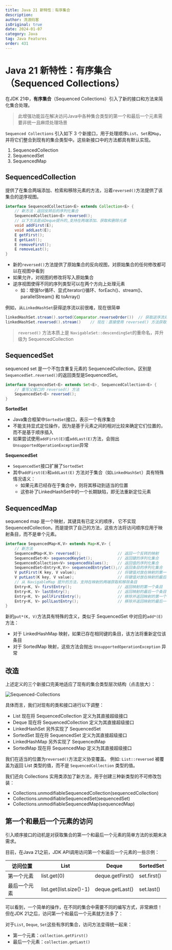 ```yaml
---
title: Java 21 新特性：有序集合
description:
author: 流浪码客
isOriginal: true
date: 2024-01-07
category: Java
tag: Java Features
order: 431
---
```


# Java 21 新特性：有序集合（Sequenced Collections）

在JDK 21中，**有序集合**（Sequenced Collections）引入了新的接口和方法来简化集合处理。

> 此增强功能旨在解决访问Java中各种集合类型的第一个和最后一个元素需要非统一且麻烦处理场景

`Sequenced Collections` 引入如下 3 个新接口，用于处理顺序`List`、`Set`和`Map`，
并将它们整合到现有的集合类型中。这些新接口中的方法都具有默认实现。

1. SequencedCollection
2. SequencedSet
3. SequencedMap

## SequencedCollection

提供了在集合两端添加、检索和移除元素的方法，沿着`reversed()`方法提供了该集合的逆序视图。

```java
interface SequencedCollection<E> extends Collection<E> {
    // 新方法：返回反转后的序列化集合
    SequencedCollection<E> reversed();
    // 以下方法是从Deque提升的,支持在两端添加、获取和删除元素
    void addFirst(E);
    void addLast(E);
    E getFirst();
    E getLast();
    E removeFirst();
    E removeLast();
}
```

* 新的`reversed()`方法提供了原始集合的反向视图，对原始集合的任何修改都可以在视图中看到
* 如果允许，对视图的修改将写入原始集合
* 逆序视图使得不同的序列类型可以在两个方向上处理元素
    * 如：增强for循环、显式iterator()循环、forEach()、stream()、parallelStream() 和 toArray()

例如，从`LinkedHashSet`获得逆序流以前很难，现在很简单

```java
linkedHashSet.stream().sorted(Comparator.reverseOrder())  // 获取逆序流非常困难
linkedHashSet.reversed().stream()    // 现在：直接使用 reversed() 方法获取逆序流
```

> `reversed()` 方法本质上是 `NavigableSet::descendingSet`的重命名，并升级为 SequencedCollection

## SequencedSet

sequenced set 是一个不包含重复元素的 SequencedCollection，区别是`SequencedSet.reversed()`的返回类型是SequencedSet。

```java
interface SequencedSet<E> extends Set<E>, SequencedCollection<E> {
    // 重写父接口的 reversed() 方法
    SequencedSet<E> reversed();
}
```

**SortedSet**

* Java集合框架中`SortedSet`接口，表示一个有序集合
* 不能支持显式定位操作，因为是基于元素之间的相对比较来确定它们位置的，而不是基于顺序插入
* 如果尝试使用`addFirst(E)`或`addLast(E)`方法，会抛出`UnsupportedOperationException`异常

**SequencedSet**

* `SequencedSet`接口扩展了`SortedSet`
* 其中`addFirst(E)`和`addLast(E)` 方法对于集合（如`LinkedHashSet`）具有特殊情况语义：
    * 如果元素已经存在于集合中，则将其移动到适当的位置
    * 这弥补了LinkedHashSet中的一个长期缺陷，即无法重新定位元素

## SequencedMap

sequenced map 是一个映射，其键具有已定义的顺序，
它不实现SequencedCollection，而是提供了自己的方法，这些方法将访问顺序应用于映射条目，而不是单个元素。

```java
interface SequencedMap<K,V> extends Map<K,V> {
    // 新方法
    SequencedMap<K,V> reversed();                // 返回一个反转的映射
    SequencedSet<K> sequencedKeySet();           // 返回键的序列化集合
    SequencedCollection<V> sequencedValues();    // 返回值的序列化集合
    SequencedSet<Entry<K,V>> sequencedEntrySet();// 返回条目的序列化集合
    V putFirst(K key, V value);                  // 将键值对放在映射的第一个位置
    V putLast(K key, V value);                   // 将键值对放在映射的最后一个位置
    // 从 NavigableMap 提升的方法，支持在映射的两端获取和移除条目
    Entry<K, V> firstEntry();                    // 返回映射的第一个条目
    Entry<K, V> lastEntry();                     // 返回映射的最后一个条目
    Entry<K, V> pollFirstEntry();                // 移除并返回映射的第一个条目
    Entry<K, V> pollLastEntry();                 // 移除并返回映射的最后一个条目
}
```

新的`put*(K, V)`方法具有特殊的含义，类似于 SequencedSet 中对应的`add*(E)`方法：

* 对于 LinkedHashMap 映射，如果已存在相同键的条目，该方法将重新定位该条目
* 对于 SortedMap 映射，这些方法会抛出 `UnsupportedOperationException` 异常

## 改造

上述定义的三个新接口完美地适应了现有的集合类型层次结构（点击放大）：

![Sequenced-Collections](http://img.geekyspace.cn/pictures/2024/SequencedCollectionDiagram20220216.png)

具体而言，我们对现有的类和接口进行以下调整：

* List 现在将 SequencedCollection 定义为其直接超级接口
* Deque 现在将 SequencedCollection 定义为其直接超级接口
* LinkedHashSet 另外实现了 SequencedSet
* SortedSet 现在将 SequencedSet 定义为其直接超级接口
* LinkedHashMap 另外实现了 SequencedMap
* SortedMap 现在将 SequencedMap 定义为其直接超级接口

我们在适当的位置为`reversed()`方法定义协变覆盖。
例如: `List::reversed` 被覆盖为返回 List 类型的值，而不是 `SequencedCollection` 类型的值。

我们还向 Collections 实用类添加了新方法，用于创建三种新类型的不可修改包装：

* Collections.unmodifiableSequencedCollection(sequencedCollection)
* Collections.unmodifiableSequencedSet(sequencedSet)
* Collections.unmodifiableSequencedMap(sequencedMap)

## 第一个和最后一个元素的访问

引入顺序接口的动机是对获取集合的第一个和最后一个元素的简单方法的长期未决需求。

目前，在Java 21之前，JDK API调用访问第一个和最后一个元素的一些示例：

| 访问位置   | List                    | Deque            | SortedSet   |
|--------|-------------------------|------------------|-------------|
| 第一个元素  | list.get(0)             | deque.getFirst() | set.first() |
| 最后一个元素 | list.get(list.size()-1) | deque.getLast()  | set.last()  |

可以看到，一个简单的操作，在不同的集合中需要不同的编写方式，非常麻烦！
但在JDK 21之后，访问第一个和最后一个元素就方法多了：

对于`List`, `Deque`, `Set`这些有序的集合，访问方法变得统一起来：

* 第一个元素：`collection.getFirst()`
* 最后一个元素：`collection.getLast()`
